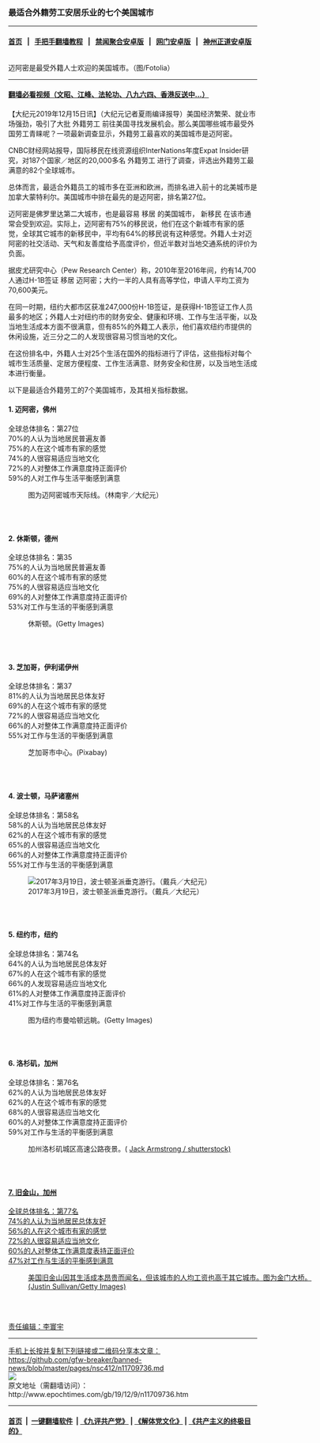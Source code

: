 ### 最适合外籍劳工安居乐业的七个美国城市
------------------------

#### [首页](https://github.com/gfw-breaker/banned-news/blob/master/README.md) &nbsp;&nbsp;|&nbsp;&nbsp; [手把手翻墙教程](https://github.com/gfw-breaker/guides/wiki) &nbsp;&nbsp;|&nbsp;&nbsp; [禁闻聚合安卓版](https://github.com/gfw-breaker/bn-android) &nbsp;&nbsp;|&nbsp;&nbsp; [网门安卓版](https://github.com/oGate2/oGate) &nbsp;&nbsp;|&nbsp;&nbsp; [神州正道安卓版](https://github.com/SzzdOgate/update) 



<div><img alt="" class="aligncenter wp-post-image" src="http://i.epochtimes.com/assets/uploads/2016/02/160210145051836-600x400.jpg"/>
<div class="red16 caption">
 <p>
  迈阿密是最受外籍人士欢迎的美国城市。（图/Fotolia）
 </p>
</div>
</div><hr/>

#### [翻墙必看视频（文昭、江峰、法轮功、八九六四、香港反送中...）](https://github.com/gfw-breaker/banned-news/blob/master/pages/link3.md)

<div><p>
 【大纪元2019年12月15日讯】（大纪元记者夏雨编译报导）美国经济繁荣、就业市场强劲，吸引了大批
 <ok href="http://www.epochtimes.com/gb/tag/%E5%A4%96%E7%B1%8D%E5%8A%B3%E5%B7%A5.html">
  外籍劳工
 </ok>
 前往美国寻找发展机会。那么美国哪些城市最受外国劳工青睐呢？一项最新调查显示，外籍劳工最喜欢的美国城市是迈阿密。
</p>
<p>
 CNBC财经网站报导，国际移民在线资源组织InterNations年度Expat Insider研究，对187个国家／地区的20,000多名
 <ok href="http://www.epochtimes.com/gb/tag/%E5%A4%96%E7%B1%8D%E5%8A%B3%E5%B7%A5.html">
  外籍劳工
 </ok>
 进行了调查，评选出外籍劳工最满意的82个全球城市。
</p>
<p>
 总体而言，最适合外籍员工的城市多在亚洲和欧洲，而排名进入前十的北美城市是加拿大蒙特利尔。美国城市中排在最先的是迈阿密，排名第27位。
</p>
<p>
 迈阿密是佛罗里达第二大城市，也是最容易
 <ok href="http://www.epochtimes.com/gb/tag/%E7%A7%BB%E5%B1%85.html">
  移居
 </ok>
 的美国城市，
 <ok href="http://www.epochtimes.com/gb/tag/%E6%96%B0%E7%A7%BB%E6%B0%91.html">
  新移民
 </ok>
 在该市通常会受到欢迎。实际上，迈阿密有75%的移民说，他们在这个新城市有家的感觉，全球其它城市的新移民中，平均有64%的移民说有这种感觉。外籍人士对迈阿密的社交活动、天气和友善度给予高度评价，但近半数对当地交通系统的评价为负面。
</p>
<p>
 据皮尤研究中心（Pew Research Center）称，2010年至2016年间，约有14,700人通过H-1B签证
 <ok href="http://www.epochtimes.com/gb/tag/%E7%A7%BB%E5%B1%85.html">
  移居
 </ok>
 迈阿密；大约一半的人具有高等学位，申请人平均工资为70,600美元。
</p>
<p>
 在同一时期，纽约大都市区获准247,000份H-1B签证，是获得H-1B签证工作人员最多的地区；外籍人士对纽约市的财务安全、健康和环境、工作与生活平衡，以及当地生活成本方面不很满意，但有85%的外籍工人表示，他们喜欢纽约市提供的休闲设施，近三分之二的人发现很容易习惯当地的文化。
</p>
<p>
 在这份排名中，外籍人士对25个生活在国外的指标进行了评估，这些指标对每个城市生活质量、定居方便程度、工作生活满意、财务安全和住房，以及当地生活成本进行衡量。
</p>
<p>
 以下是最适合外籍劳工的7个美国城市，及其相关指标数据。
</p>
<h4>
 1. 迈阿密，佛州
</h4>
<p>
 全球总体排名：第27位
 <br/>
 70%的人认为当地居民普遍友善
 <br/>
 75%的人在这个城市有家的感觉
 <br/>
 74%的人很容易适应当地文化
 <br/>
 72%的人对整体工作满意度持正面评价
 <br/>
 59%的人对工作与生活平衡感到满意
</p>
<figure class="wp-caption aligncenter" id="attachment_10271186" style="width: 600px">
 <ok href="http://i.epochtimes.com/assets/uploads/2018/04/180401175517100101-e1522666918381.jpg">
  <img alt="" class="size-large wp-image-10271186" src="http://i.epochtimes.com/assets/uploads/2018/04/180401175517100101-600x400.jpg"/>
 </ok>
 <br/><figcaption class="wp-caption-text">
  图为迈阿密城市天际线。（林南宇／大纪元）
 </figcaption><br/>
</figure><br/>
<h4>
 2. 休斯顿，德州
</h4>
<p>
 全球总体排名：第35
 <br/>
 75%的人认为当地居民普遍友善
 <br/>
 60%的人在这个城市有家的感觉
 <br/>
 75%的人很容易适应当地文化
 <br/>
 69%的人对整体工作满意度持正面评价
 <br/>
 53%对工作与生活的平衡感到满意
</p>
<figure class="wp-caption aligncenter" id="attachment_8653781" style="width: 594px">
 <ok href="http://i.epochtimes.com/assets/uploads/2017/01/1701010053582003.jpg">
  <img alt="" class="size-full wp-image-8653781" src="http://i.epochtimes.com/assets/uploads/2017/01/1701010053582003.jpg"/>
 </ok>
 <br/><figcaption class="wp-caption-text">
  休斯顿。(Getty Images)
 </figcaption><br/>
</figure><br/>
<h4>
 3. 芝加哥，伊利诺伊州
</h4>
<p>
 全球总体排名：第37
 <br/>
 81%的人认为当地居民总体友好
 <br/>
 69%的人在这个城市有家的感觉
 <br/>
 72%的人很容易适应当地文化
 <br/>
 66%的人对整体工作满意度持正面评价
 <br/>
 55%对工作与生活的平衡感到满意
</p>
<figure class="wp-caption aligncenter" id="attachment_11486935" style="width: 600px">
 <ok href="http://i.epochtimes.com/assets/uploads/2019/08/chicago-449021_640.jpg">
  <img alt="" class="size-large wp-image-11486935" src="http://i.epochtimes.com/assets/uploads/2019/08/chicago-449021_640-600x338.jpg"/>
 </ok>
 <br/><figcaption class="wp-caption-text">
  芝加哥市中心。(Pixabay)
 </figcaption><br/>
</figure><br/>
<h4>
 4. 波士顿，马萨诸塞州
</h4>
<p>
 全球总体排名：第58名
 <br/>
 58%的人认为当地居民总体友好
 <br/>
 62%的人在这个城市有家的感觉
 <br/>
 65%的人很容易适应当地文化
 <br/>
 66%的人对整体工作满意度持正面评价
 <br/>
 55%对工作与生活的平衡感到满意
</p>
<figure class="wp-caption aligncenter" id="attachment_8944206" style="width: 600px">
 <ok href="http://i.epochtimes.com/assets/uploads/2017/03/B162006.jpg">
  <img alt="2017年3月19日，波士顿圣派垂克游行。（戴兵／大纪元）" class="size-large wp-image-8944206" src="http://i.epochtimes.com/assets/uploads/2017/03/B162006-600x400.jpg"/>
 </ok>
 <br/><figcaption class="wp-caption-text">
  2017年3月19日，波士顿圣派垂克游行。（戴兵／大纪元）
 </figcaption><br/>
</figure><br/>
<h4>
 5. 纽约市，纽约
</h4>
<p>
 全球总体排名：第74名
 <br/>
 64%的人认为当地居民总体友好
 <br/>
 67%的人在这个城市有家的感觉
 <br/>
 66%的人发现容易适应当地文化
 <br/>
 61%的人对整体工作满意度持正面评价
 <br/>
 41%对工作与生活的平衡感到满意
</p>
<figure class="wp-caption aligncenter" id="attachment_11626322" style="width: 600px">
 <ok href="http://i.epochtimes.com/assets/uploads/2019/11/f9276a702225367a0bce47d0cb785eec.jpg">
  <img alt="" class="size-large wp-image-11626322" src="http://i.epochtimes.com/assets/uploads/2019/11/f9276a702225367a0bce47d0cb785eec-600x384.jpg"/>
 </ok>
 <br/><figcaption class="wp-caption-text">
  图为纽约市曼哈顿远眺。(Getty Images)
 </figcaption><br/>
</figure><br/>
<h4>
 6. 洛杉矶，加州
</h4>
<p>
 全球总体排名：第76名
 <br/>
 62%的人认为当地居民总体友好
 <br/>
 62%的人在这个城市有家的感觉
 <br/>
 68%的人很容易适应当地文化
 <br/>
 60%的人对整体工作满意度持正面评价
 <br/>
 59%对工作与生活的平衡感到满意
</p>
<figure class="wp-caption aligncenter" id="attachment_10676611" style="width: 600px">
 <ok href="http://i.epochtimes.com/assets/uploads/2018/08/shutterstock_529262608.jpg">
  <img alt="" class="size-large wp-image-10676611" src="http://i.epochtimes.com/assets/uploads/2018/08/shutterstock_529262608-600x400.jpg"/>
 </ok>
 <br/><figcaption class="wp-caption-text">
  加州洛杉矶城区高速公路夜景。(
  <span class="contrib-byline small">
   <a data-track="click.assetDetails.contributorSelected" href="https://www.shutterstock.com/zh-Hant/g/jackarmstrong">
    Jack Armstrong
   </ok>
   /
  </span>
  shutterstock)
 </figcaption><br/>
</figure><br/>
<h4>
 7. 旧金山，加州
</h4>
<p>
 全球总体排名：第77名
 <br/>
 74%的人认为当地居民总体友好
 <br/>
 56%的人在这个城市有家的感觉
 <br/>
 72%的人很容易适应当地文化
 <br/>
 60%的人对整体工作满意度表持正面评价
 <br/>
 47%对工作与生活的平衡感到满意
</p>
<figure class="wp-caption aligncenter" id="attachment_9351304" style="width: 600px">
 <ok href="http://i.epochtimes.com/assets/uploads/2017/07/7-GettyImages-145235324.jpg">
  <img alt="" class="size-large wp-image-9351304" src="http://i.epochtimes.com/assets/uploads/2017/07/7-GettyImages-145235324-600x406.jpg"/>
 </ok>
 <br/><figcaption class="wp-caption-text">
  美国旧金山因其生活成本昂贵而闻名，但该城市的人均工资也高于其它城市。图为金门大桥。(Justin Sullivan/Getty Images)
 </figcaption><br/>
</figure><br/>
<p>
 责任编辑：李寰宇
</p>
</div>
<hr/>
手机上长按并复制下列链接或二维码分享本文章：<br/>
https://github.com/gfw-breaker/banned-news/blob/master/pages/nsc412/n11709736.md <br/>
<a href='https://github.com/gfw-breaker/banned-news/blob/master/pages/nsc412/n11709736.md'><img src='https://github.com/gfw-breaker/banned-news/blob/master/pages/nsc412/n11709736.md.png'/></a> <br/>
原文地址（需翻墙访问）：http://www.epochtimes.com/gb/19/12/9/n11709736.htm


------------------------
#### [首页](https://github.com/gfw-breaker/banned-news/blob/master/README.md) &nbsp;|&nbsp; [一键翻墙软件](https://github.com/gfw-breaker/nogfw/blob/master/README.md) &nbsp;| [《九评共产党》](https://github.com/gfw-breaker/9ping.md/blob/master/README.md#九评之一评共产党是什么) | [《解体党文化》](https://github.com/gfw-breaker/jtdwh.md/blob/master/README.md) | [《共产主义的终极目的》](https://github.com/gfw-breaker/gczydzjmd.md/blob/master/README.md)


<img src='http://gfw-breaker.win/banned-news/pages/nsc412/n11709736.md' width='0px' height='0px'/>